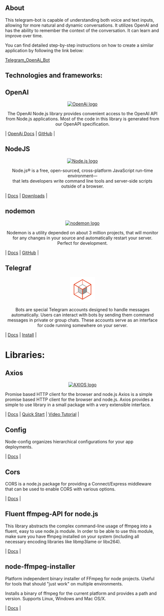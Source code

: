 ## About 

This telegram-bot is capable of understanding both voice and text inputs, allowing for more natural and dynamic conversations. It utilizes OpenAI and has the ability to remember the context of the conversation. It can  learn and improve over time.

You can find detailed step-by-step instructions on how to create a similar application by following the link below:

[Telegram_OpenAi_Bot](https://www.youtube.com/watch?v=-6ufFPvp6CY&t=4554s)

## Technologies and frameworks:
## OpenAI
<p align="center"> 
    <a href="https://platform.openai.com/">
        <img src="https://upload.wikimedia.org/wikipedia/commons/thumb/4/4d/OpenAI_Logo.svg/2560px-OpenAI_Logo.png" alt="OpenAi logo" height="140">
    </a>
</p>
<p align="center">  
    The OpenAI Node.js library provides convenient access to the OpenAI API from Node.js applications. Most of the code in this library is generated from our OpenAPI specification.
</p>

| [OpenAi Docs](https://platform.openai.com/docs/libraries) | [GitHub](https://github.com/openai/openai-node) |


## NodeJS

<p align="center"> 
    <a href="https://nodejs.org/">
        <img src="https://raw.githubusercontent.com/nodejs/nodejs.org/main/public/static/images/logo-hexagon.svg" alt="Node.js logo" height="140">
    </a>
</p>
<p align="center">  
    Node.js® is a free, open-sourced, cross-platform JavaScript run-time environment—<br> that lets developers write command line tools and server-side scripts outside of a browser.
</p>

| [Docs](https://https://nodejs.org/en/docs) | [Downloads](https://nodejs.org/en/download) |

## nodemon
<p align="center"> 
    <a href="https://nodemon.io/">
        <img src="https://www.vectorlogo.zone/logos/nodemonio/nodemonio-ar21.png" alt="nodemon logo" height="140">
    </a>
</p>
<p align="center">  
    Nodemon is a utility depended on about 3 million projects, that will monitor for any changes in your source and automatically restart your server. Perfect for development.
</p>

| [Docs](https://github.com/remy/nodemon#nodemon) | [GitHub](https://github.com/remy/nodemon/) |


## Telegraf

<p align="center"> 

<a href="https://telegrafjs.org/#/">
    <img src="https://raw.githubusercontent.com/telegraf/telegraf/HEAD/docs/assets/logo.svg" alt="Telegraf logo" height="80">
</a>

</p>

<p align="center">  
Bots are special Telegram accounts designed to handle messages automatically. Users can interact with bots by sending them command messages in private or group chats. These accounts serve as an interface for code running somewhere on your server.
</p>

| [Docs](https://www.npmjs.com/package/telegraf) | [Install](https://telegrafjs.org/#/?id=installation) |



# Libraries:


## Axios

<p align="center"> 

<a href="https://axios-http.com/">
    <img src="https://upload.wikimedia.org/wikipedia/commons/d/d1/Axios_%28computer_library%29_logo.svg" alt="AXIOS logo" height="60">
</a>

</p>

<p align="center">  

Promise based HTTP client for the browser and node.js
Axios is a simple promise based HTTP client for the browser and node.js. Axios provides a simple to use library in a small package with a very extensible interface.

</p>


| [Docs](https://github.com/axios/axios) | [Quick Start](https://axios-http.com/docs/intro) | [Video Tutorial](https://www.youtube.com/watch?v=fDVhl3DGkD0) |



## Config

<p align="center">  

Node-config organizes hierarchical configurations for your app deployments.

</p>


| [Docs](https://www.npmjs.com/package/config) |


## Cors

<p align="center">  

CORS is a node.js package for providing a Connect/Express middleware that can be used to enable CORS with various options.

</p>


| [Docs](https://www.npmjs.com/package/cors) |

## Fluent ffmpeg-API for node.js

<p align="center">  

This library abstracts the complex command-line usage of ffmpeg into a fluent, easy to use node.js module. In order to be able to use this module, make sure you have ffmpeg installed on your system (including all necessary encoding libraries like libmp3lame or libx264).

</p>


| [Docs](https://www.npmjs.com/package/fluent-ffmpeg) |

## node-ffmpeg-installer

<p align="center">  

Platform independent binary installer of FFmpeg for node projects. Useful for tools that should "just work" on multiple environments.

Installs a binary of ffmpeg for the current platform and provides a path and version. Supports Linux, Windows and Mac OS/X.

</p>


| [Docs](https://www.npmjs.com/package/@ffmpeg-installer/ffmpeg) |


